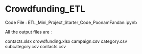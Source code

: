 

# Crowdfunding_ETL

Code File : 
ETL_Mini_Project_Starter_Code_PoonamFandan.ipynb



All the output files are : 

contacts.xlsx
crowdfunding.xlsx
campaign.csv
category.csv
subcategory.csv
contacts.csv



